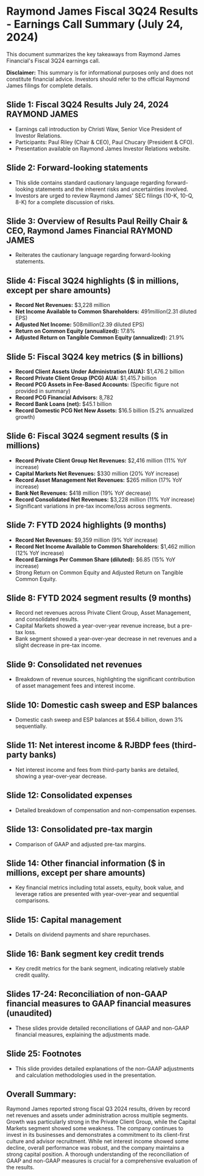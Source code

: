 # Raymond James Fiscal 3Q24 Results - Earnings Call Summary (July 24, 2024)

This document summarizes the key takeaways from Raymond James Financial's Fiscal 3Q24 earnings call.

**Disclaimer:**  This summary is for informational purposes only and does not constitute financial advice.  Investors should refer to the official Raymond James filings for complete details.


## Slide 1: Fiscal 3Q24 Results July 24, 2024 RAYMOND JAMES

* Earnings call introduction by Christi Waw, Senior Vice President of Investor Relations.
* Participants: Paul Riley (Chair & CEO), Paul Chucary (President & CFO).
* Presentation available on Raymond James Investor Relations website.


## Slide 2: Forward-looking statements

* This slide contains standard cautionary language regarding forward-looking statements and the inherent risks and uncertainties involved.
* Investors are urged to review Raymond James' SEC filings (10-K, 10-Q, 8-K) for a complete discussion of risks.


## Slide 3: Overview of Results Paul Reilly Chair & CEO, Raymond James Financial RAYMOND JAMES

* Reiterates the cautionary language regarding forward-looking statements.


## Slide 4: Fiscal 3Q24 highlights ($ in millions, except per share amounts)

* **Record Net Revenues:** $3,228 million
* **Net Income Available to Common Shareholders:** $491 million ($2.31 diluted EPS)
* **Adjusted Net Income:** $508 million ($2.39 diluted EPS)
* **Return on Common Equity (annualized):** 17.8%
* **Adjusted Return on Tangible Common Equity (annualized):** 21.9%


## Slide 5: Fiscal 3Q24 key metrics ($ in billions)

* **Record Client Assets Under Administration (AUA):** $1,476.2 billion
* **Record Private Client Group (PCG) AUA:** $1,415.7 billion
* **Record PCG Assets in Fee-Based Accounts:**  (Specific figure not provided in summary)
* **Record PCG Financial Advisors:** 8,782
* **Record Bank Loans (net):** $45.1 billion
* **Record Domestic PCG Net New Assets:** $16.5 billion (5.2% annualized growth)


## Slide 6: Fiscal 3Q24 segment results ($ in millions)

* **Record Private Client Group Net Revenues:** $2,416 million (11% YoY increase)
* **Capital Markets Net Revenues:** $330 million (20% YoY increase)
* **Record Asset Management Net Revenues:** $265 million (17% YoY increase)
* **Bank Net Revenues:** $418 million (19% YoY decrease)
* **Record Consolidated Net Revenues:** $3,228 million (11% YoY increase)
* Significant variations in pre-tax income/loss across segments.


## Slide 7: FYTD 2024 highlights (9 months)

* **Record Net Revenues:** $9,359 million (9% YoY increase)
* **Record Net Income Available to Common Shareholders:** $1,462 million (12% YoY increase)
* **Record Earnings Per Common Share (diluted):** $6.85 (15% YoY increase)
* Strong Return on Common Equity and Adjusted Return on Tangible Common Equity.


## Slide 8: FYTD 2024 segment results (9 months)

* Record net revenues across Private Client Group, Asset Management, and consolidated results.
* Capital Markets showed a year-over-year revenue increase, but a pre-tax loss.
* Bank segment showed a year-over-year decrease in net revenues and a slight decrease in pre-tax income.


## Slide 9: Consolidated net revenues

* Breakdown of revenue sources, highlighting the significant contribution of asset management fees and interest income.


## Slide 10: Domestic cash sweep and ESP balances

* Domestic cash sweep and ESP balances at $56.4 billion, down 3% sequentially.


## Slide 11: Net interest income & RJBDP fees (third-party banks)

* Net interest income and fees from third-party banks are detailed, showing a year-over-year decrease.


## Slide 12: Consolidated expenses

* Detailed breakdown of compensation and non-compensation expenses.


## Slide 13: Consolidated pre-tax margin

* Comparison of GAAP and adjusted pre-tax margins.


## Slide 14: Other financial information ($ in millions, except per share amounts)

* Key financial metrics including total assets, equity, book value, and leverage ratios are presented with year-over-year and sequential comparisons.


## Slide 15: Capital management

* Details on dividend payments and share repurchases.


## Slide 16: Bank segment key credit trends

* Key credit metrics for the bank segment, indicating relatively stable credit quality.


## Slides 17-24: Reconciliation of non-GAAP financial measures to GAAP financial measures (unaudited)

* These slides provide detailed reconciliations of GAAP and non-GAAP financial measures, explaining the adjustments made.


## Slide 25: Footnotes

* This slide provides detailed explanations of the non-GAAP adjustments and calculation methodologies used in the presentation.


## Overall Summary:

Raymond James reported strong fiscal Q3 2024 results, driven by record net revenues and assets under administration across multiple segments.  Growth was particularly strong in the Private Client Group, while the Capital Markets segment showed some weakness.  The company continues to invest in its businesses and demonstrates a commitment to its client-first culture and advisor recruitment.  While net interest income showed some decline, overall performance was robust, and the company maintains a strong capital position.  A thorough understanding of the reconciliation of GAAP and non-GAAP measures is crucial for a comprehensive evaluation of the results.
